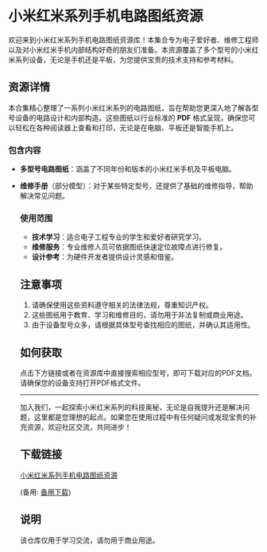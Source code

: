 # 小米红米系列手机电路图纸资源

欢迎来到小米红米系列手机电路图纸资源库！本集合专为电子爱好者、维修工程师以及对小米红米手机内部结构好奇的朋友们准备。本资源覆盖了多个型号的小米红米系列设备，无论是手机还是平板，为您提供宝贵的技术支持和参考材料。

## 资源详情

本合集精心整理了一系列小米红米系列的电路图纸，旨在帮助您更深入地了解各型号设备的电路设计和内部构造。这些图纸以行业标准的 **PDF** 格式呈现，确保您可以轻松在各种阅读器上查看和打印，无论是在电脑、平板还是智能手机上。

### 包含内容

- **多型号电路图纸**：涵盖了不同年份和版本的小米红米手机及平板电脑。
- **维修手册**（部分模型）：对于某些特定型号，还提供了基础的维修指导，帮助解决常见问题。

  ### 使用范围

  - **技术学习**：适合电子工程专业的学生和爱好者研究学习。
  - **维修服务**：专业维修人员可依据图纸快速定位故障点进行修复。
  - **设计参考**：为硬件开发者提供设计灵感和借鉴。

  ## 注意事项

  1. 请确保使用这些资料遵守相关的法律法规，尊重知识产权。
  2. 这些图纸用于教育、学习和维修目的，请勿用于非法复制或商业用途。
  3. 由于设备型号众多，请根据具体型号查找相应的图纸，并确认其适用性。

  ## 如何获取

  点击下方链接或者在资源库中直接搜索相应型号，即可下载对应的PDF文档。请确保您的设备支持打开PDF格式文件。

  ---

  加入我们，一起探索小米红米系列的科技奥秘，无论是自我提升还是解决问题，这里都是您理想的起点。如果您在使用过程中有任何疑问或发现宝贵的补充资源，欢迎社区交流，共同进步！

  ## 下载链接
  [小米红米系列手机电路图纸资源](https://pan.quark.cn/s/6d263fa4edae) 

  (备用: [备用下载](https://pan.baidu.com/s/1mc7hHsBVC0acTHKKefEg1g?pwd=1234))

  ## 说明

  该仓库仅用于学习交流，请勿用于商业用途。
